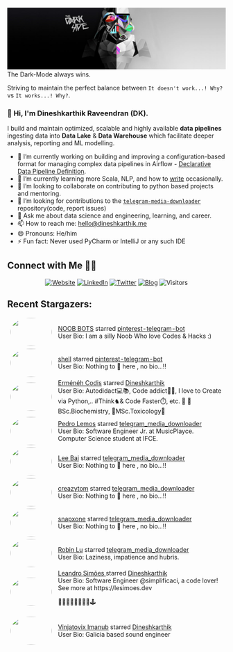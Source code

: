 ![](https://github.com/Dineshkarthik/Dineshkarthik/blob/master/assets/cover.jpg)
The Dark-Mode always wins.

Striving to maintain the perfect balance between `It doesn't work...! Why?` vs `It works...! Why?`.

### 👋 Hi, I'm Dineshkarthik Raveendran (DK).

I build and maintain optimized, scalable and highly available **data pipelines** ingesting data into **Data Lake** & **Data Warehouse** which facilitate deeper analysis, reporting and ML modelling.


- 🔭 I’m currently working on building and improving a configuration-based format for managing complex data pipelines in Airflow - [Declarative Data Pipeline Definition](https://www.thoughtworks.com/de/radar/techniques?blipid=202005084).
- 🌱 I’m currently learning more Scala, NLP, and how to [write](https://medium.com/@dineshkarthik.r) occasionally.
- 👯 I’m looking to collaborate on contributing to python based projects and mentoring.
- 🤔 I’m looking for contributions to the [`telegram-media-downloader`](https://github.com/Dineshkarthik/telegram_media_downloader) repository(code, report issues) 
- 💬 Ask me about data science and engineering, learning, and career.
- 📫 How to reach me: [hello@dineshkarthik.me](mailto:hello@dineshkarthik.me)
- 😄 Pronouns: He/him
- ⚡ Fun fact: Never used PyCharm or IntelliJ or any such IDE

## Connect with Me 🤝🏻

<p align="center">
<a href="https://dineshkarthik.me"><img alt="Website" src="https://img.shields.io/badge/Website-dineshkarthik.me-blue?style=flat&logo=google-chrome"></a>
<a href="https://www.linkedin.com/in/dineshkarthik-r/"><img alt="LinkedIn" src="https://img.shields.io/badge/LinkedIN-Dineshkarthik%20Raveendran-blue?style=flat&logo=linkedin"></a>
<a href="https://twitter.com/Dineshkarthik_R"><img alt="Twitter" src="https://img.shields.io/badge/Twitter-Dineshkarthik%20R-blue?style=flat&logo=twitter"></a>
<a href="https://medium.com/@dineshkarthik.r"><img alt="Blog" src="https://img.shields.io/badge/Medium-Dineshkarthik%20Raveendran-blue?style=flat&logo=medium"></a>
<img alt="Visitors" src="https://visitor-badge.laobi.icu/badge?page_id=Dineshkarthik">
</p>


## Recent Stargazers:

<table cellspacing="0" cellpadding="0" style="border: none;">
  <tbody cellspacing="0" cellpadding="0" style="border: none;">
    <tr style="border: none;">
      <td style="border: none">
        <a href="https://github.com/telegrambotdev">
          <img
            style="border-radius: 50%;"
            align="left"
            src="https://avatars2.githubusercontent.com/u/20116017?u=f2bc0b5ba6353b02ba03ce471a36d56d6b3200cc&v=4"
            width="96"
            height="65"
          />
        </a>
      </td>
      <td style="border: none">
        <div>
          <a href="https://github.com/telegrambotdev">NOOB BOTS</a> 
          starred <a href="https://github.com/Dineshkarthik/pinterest-telegram-bot">pinterest-telegram-bot</a>
        </div>
        <div>
          User Bio: I am a silly Noob Who love Codes & Hacks :)
        </div>
      </td>
    </tr>
    <tr style="border: none;">
      <td style="border: none">
        <a href="https://github.com/zyhibook">
          <img
            style="border-radius: 50%;"
            align="left"
            src="https://avatars1.githubusercontent.com/u/39795988?u=d5410cc9ffab6d5d7065174a4e2eac4ee55476e5&v=4"
            width="96"
            height="65"
          />
        </a>
      </td>
      <td style="border: none">
        <div>
          <a href="https://github.com/zyhibook">shell</a> 
          starred <a href="https://github.com/Dineshkarthik/pinterest-telegram-bot">pinterest-telegram-bot</a>
        </div>
        <div>
          User Bio: Nothing to 👀 here , no bio...!!
        </div>
      </td>
    </tr>
    <tr style="border: none;">
      <td style="border: none">
        <a href="https://github.com/imbi7py">
          <img
            style="border-radius: 50%;"
            align="left"
            src="https://avatars1.githubusercontent.com/u/45729546?u=59e46d35310588340360308953ea242045831385&v=4"
            width="96"
            height="65"
          />
        </a>
      </td>
      <td style="border: none">
        <div>
          <a href="https://github.com/imbi7py">Erménéh Codis</a> 
          starred <a href="https://github.com/Dineshkarthik/Dineshkarthik">Dineshkarthik</a>
        </div>
        <div>
          User Bio: Autodidact💻📚, Code addict👨‍💻, I love to Create via Python,..  
#Think♞& Code Faster⏱️, etc. 🎹 🔬BSc.Biochemistry, 🔬MSc.Toxicology🔬
        </div>
      </td>
    </tr>
    <tr style="border: none;">
      <td style="border: none">
        <a href="https://github.com/pedrolemoz">
          <img
            style="border-radius: 50%;"
            align="left"
            src="https://avatars3.githubusercontent.com/u/20285104?u=2a6da1d424744c4ca8d34d54499cfc86ea022a13&v=4"
            width="96"
            height="65"
          />
        </a>
      </td>
      <td style="border: none">
        <div>
          <a href="https://github.com/pedrolemoz">Pedro Lemos</a> 
          starred <a href="https://github.com/Dineshkarthik/telegram_media_downloader">telegram_media_downloader</a>
        </div>
        <div>
          User Bio: Software Engineer Jr. at MusicPlayce. Computer Science student at IFCE.
        </div>
      </td>
    </tr>
    <tr style="border: none;">
      <td style="border: none">
        <a href="https://github.com/irvingmao9225">
          <img
            style="border-radius: 50%;"
            align="left"
            src="https://avatars2.githubusercontent.com/u/42663561?v=4"
            width="96"
            height="65"
          />
        </a>
      </td>
      <td style="border: none">
        <div>
          <a href="https://github.com/irvingmao9225">Lee Bai</a> 
          starred <a href="https://github.com/Dineshkarthik/telegram_media_downloader">telegram_media_downloader</a>
        </div>
        <div>
          User Bio: Nothing to 👀 here , no bio...!!
        </div>
      </td>
    </tr>
    <tr style="border: none;">
      <td style="border: none">
        <a href="https://github.com/creazytom">
          <img
            style="border-radius: 50%;"
            align="left"
            src="https://avatars2.githubusercontent.com/u/17063787?v=4"
            width="96"
            height="65"
          />
        </a>
      </td>
      <td style="border: none">
        <div>
          <a href="https://github.com/creazytom">creazytom</a> 
          starred <a href="https://github.com/Dineshkarthik/telegram_media_downloader">telegram_media_downloader</a>
        </div>
        <div>
          User Bio: Nothing to 👀 here , no bio...!!
        </div>
      </td>
    </tr>
    <tr style="border: none;">
      <td style="border: none">
        <a href="https://github.com/snapxone">
          <img
            style="border-radius: 50%;"
            align="left"
            src="https://avatars0.githubusercontent.com/u/70817534?v=4"
            width="96"
            height="65"
          />
        </a>
      </td>
      <td style="border: none">
        <div>
          <a href="https://github.com/snapxone">snapxone</a> 
          starred <a href="https://github.com/Dineshkarthik/telegram_media_downloader">telegram_media_downloader</a>
        </div>
        <div>
          User Bio: Nothing to 👀 here , no bio...!!
        </div>
      </td>
    </tr>
    <tr style="border: none;">
      <td style="border: none">
        <a href="https://github.com/Lqlsoftware">
          <img
            style="border-radius: 50%;"
            align="left"
            src="https://avatars2.githubusercontent.com/u/19875776?u=57e1876bd18930795100370283f4410e998f1aeb&v=4"
            width="96"
            height="65"
          />
        </a>
      </td>
      <td style="border: none">
        <div>
          <a href="https://github.com/Lqlsoftware">Robin Lu</a> 
          starred <a href="https://github.com/Dineshkarthik/telegram_media_downloader">telegram_media_downloader</a>
        </div>
        <div>
          User Bio: Laziness, impatience and hubris.
        </div>
      </td>
    </tr>
    <tr style="border: none;">
      <td style="border: none">
        <a href="https://github.com/leandrosimoes">
          <img
            style="border-radius: 50%;"
            align="left"
            src="https://avatars1.githubusercontent.com/u/5066378?u=98d81da11220a6d0f7f51532e2c3e949b50a445b&v=4"
            width="96"
            height="65"
          />
        </a>
      </td>
      <td style="border: none">
        <div>
          <a href="https://github.com/leandrosimoes">Leandro Simões </a> 
          starred <a href="https://github.com/Dineshkarthik/Dineshkarthik">Dineshkarthik</a>
        </div>
        <div>
          User Bio: Software Engineer @simplificaci, a code lover! See more at https://lesimoes.dev 

👨‍💻🖖👨‍🍳🎨🥁🍕🕹
        </div>
      </td>
    </tr>
    <tr style="border: none;">
      <td style="border: none">
        <a href="https://github.com/vinjatovix">
          <img
            style="border-radius: 50%;"
            align="left"
            src="https://avatars1.githubusercontent.com/u/63653916?u=55017a7a4eb6481233221d2af6496356b3523860&v=4"
            width="96"
            height="65"
          />
        </a>
      </td>
      <td style="border: none">
        <div>
          <a href="https://github.com/vinjatovix">Vinjatovix Imanub</a> 
          starred <a href="https://github.com/Dineshkarthik/Dineshkarthik">Dineshkarthik</a>
        </div>
        <div>
          User Bio: 
    Galicia based sound engineer
        </div>
      </td>
    </tr>
    
  </tbody>
</table>